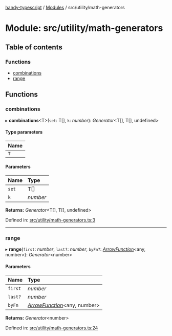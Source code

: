 [handy-typescript](../README.md) / [Modules](../modules.md) / src/utility/math-generators

# Module: src/utility/math-generators

## Table of contents

### Functions

- [combinations](src_utility_math_generators.md#combinations)
- [range](src_utility_math_generators.md#range)

## Functions

### combinations

▸ **combinations**<T\>(`set`: T[], `k`: *number*): *Generator*<T[], T[], undefined\>

#### Type parameters

| Name |
| :------ |
| `T` |

#### Parameters

| Name | Type |
| :------ | :------ |
| `set` | T[] |
| `k` | *number* |

**Returns:** *Generator*<T[], T[], undefined\>

Defined in: [src/utility/math-generators.ts:3](https://github.com/robbiemu/handy-typescript/blob/2f4db4b/src/utility/math-generators.ts#L3)

___

### range

▸ **range**(`first`: *number*, `last?`: *number*, `byFn?`: [*ArrowFunction*](types_arrow_function.md#arrowfunction)<any, number\>): *Generator*<number\>

#### Parameters

| Name | Type |
| :------ | :------ |
| `first` | *number* |
| `last?` | *number* |
| `byFn` | [*ArrowFunction*](types_arrow_function.md#arrowfunction)<any, number\> |

**Returns:** *Generator*<number\>

Defined in: [src/utility/math-generators.ts:24](https://github.com/robbiemu/handy-typescript/blob/2f4db4b/src/utility/math-generators.ts#L24)
